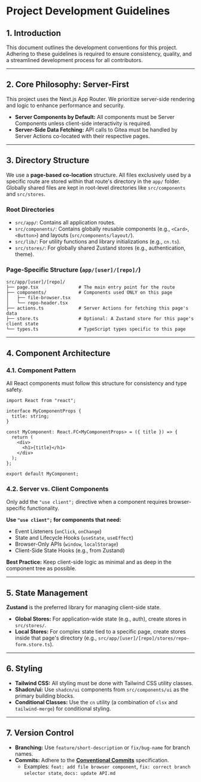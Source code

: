 # Project Development Guidelines

## 1. Introduction

This document outlines the development conventions for this project. Adhering to these guidelines is required to ensure consistency, quality, and a streamlined development process for all contributors.

---

## 2. Core Philosophy: Server-First

This project uses the Next.js App Router. We prioritize server-side rendering and logic to enhance performance and security.

- **Server Components by Default:** All components must be Server Components unless client-side interactivity is required.
- **Server-Side Data Fetching:** API calls to Gitea must be handled by Server Actions co-located with their respective pages.

---

## 3. Directory Structure

We use a **page-based co-location** structure. All files exclusively used by a specific route are stored within that route's directory in the `app/` folder. Globally shared files are kept in root-level directories like `src/components` and `src/stores`.

### Root Directories

- `src/app/`: Contains all application routes.
- `src/components/`: Contains globally reusable components (e.g., `<Card>`, `<Button>`) and layouts (`src/components/layout/`).
- `src/lib/`: For utility functions and library initializations (e.g., `cn.ts`).
- `src/stores/`: For globally shared Zustand stores (e.g., authentication, theme).

### Page-Specific Structure (`app/[user]/[repo]/`)

```
src/app/[user]/[repo]/
├── page.tsx               # The main entry point for the route
├── components/            # Components used ONLY on this page
│   ├── file-browser.tsx
│   └── repo-header.tsx
├── actions.ts             # Server Actions for fetching this page's data
├── store.ts               # Optional: A Zustand store for this page's client state
└── types.ts               # TypeScript types specific to this page
```

---

## 4. Component Architecture

### 4.1. Component Pattern

All React components must follow this structure for consistency and type safety.

```tsx
import React from "react";

interface MyComponentProps {
  title: string;
}

const MyComponent: React.FC<MyComponentProps> = ({ title }) => {
  return (
    <div>
      <h1>{title}</h1>
    </div>
  );
};

export default MyComponent;
```

### 4.2. Server vs. Client Components

Only add the `"use client";` directive when a component requires browser-specific functionality.

**Use `"use client";` for components that need:**

- Event Listeners (`onClick`, `onChange`)
- State and Lifecycle Hooks (`useState`, `useEffect`)
- Browser-Only APIs (`window`, `localStorage`)
- Client-Side State Hooks (e.g., from Zustand)

**Best Practice:** Keep client-side logic as minimal and as deep in the component tree as possible.

---

## 5. State Management

**Zustand** is the preferred library for managing client-side state.

- **Global Stores:** For application-wide state (e.g., auth), create stores in `src/stores/`.
- **Local Stores:** For complex state tied to a specific page, create stores inside that page's directory (e.g., `src/app/[user]/[repo]/stores/repo-form.store.ts`).

---

## 6. Styling

- **Tailwind CSS:** All styling must be done with Tailwind CSS utility classes.
- **Shadcn/ui:** Use `shadcn/ui` components from `src/components/ui` as the primary building blocks.
- **Conditional Classes:** Use the `cn` utility (a combination of `clsx` and `tailwind-merge`) for conditional styling.

---

## 7. Version Control

- **Branching:** Use `feature/short-description` or `fix/bug-name` for branch names.
- **Commits:** Adhere to the [**Conventional Commits**](https://www.conventionalcommits.org/en/v1.0.0/) specification.
  - Examples: `feat: add file browser component`, `fix: correct branch selector state`, `docs: update API.md`
